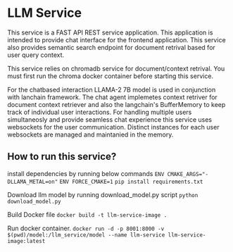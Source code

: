 # LLM Service
This service is a FAST API REST service application. This application is intended to provide chat interface for the frontend application. This service also provides semantic search endpoint for document retrival based for user query context. 

This service relies on chromadb service for document/context retrival. You must first run the chroma docker container before starting this service. 

For the chatbased interaction LLAMA-2 7B model is used in conjunction with lanchain framework. The chat agent implemetes context retriver for document context retriever and also the langchain's BufferMemory to keep track of individual user interactions. 
For handling multiple users simultaneosly and provide seamless chat experience this service uses websockets for the user communication. Distinct instances for each user websockets are managed and maintanied in the memory. 

## How to run this service?
install dependencies by running below commands
`ENV CMAKE_ARGS="-DLLAMA_METAL=on"`
`ENV FORCE_CMAKE=1`
`pip install requirements.txt`

Download llm model by running download_model.py script
`python download_model.py`

Build Docker file
`docker build -t llm-service-image .`

Run docker container. 
`docker run -d -p 8001:8000 -v $(pwd)/model:/llm_service/model --name llm-service llm-service-image:latest`



